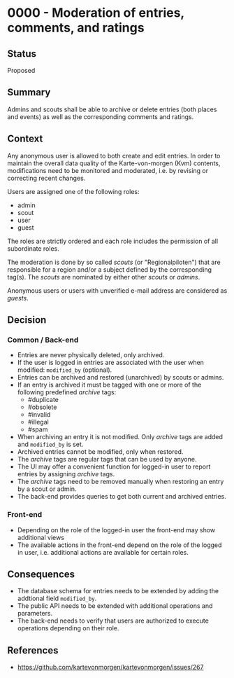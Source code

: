 # 0000 - Moderation of entries, comments, and ratings

## Status
[status]: #status

Proposed

## Summary
[summary]: #summary

Admins and scouts shall be able to archive or delete entries (both places and events)
as well as the corresponding comments and ratings.

## Context
[context]: #context

Any anonymous user is allowed to both create and edit entries. In order to maintain the
overall data quality of the Karte-von-morgen (Kvm) contents, modifications need to be
monitored and moderated, i.e. by revising or correcting recent changes.

Users are assigned one of the following roles:

- admin
- scout
- user
- guest

The roles are strictly ordered and each role includes the permission of all subordinate roles.

The moderation is done by so called _scouts_ (or "Regionalpiloten") that are
responsible for a region and/or a subject defined by the corresponding tag(s).
The _scouts_ are nominated by either other _scouts_ or _admins_.

Anonymous users or users with unverified e-mail address are considered as _guests_.

## Decision
[decision]: #decision

### Common / Back-end

- Entries are never physically deleted, only archived.
- If the user is logged in entries are associated with the user when modified: `modified_by` (optional).
- Entries can be archived and restored (unarchived) by scouts or admins.
- If an entry is archived it must be tagged with one or more of the following predefined _archive_ tags:
    - #duplicate
    - #obsolete
    - #invalid
    - #illegal
    - #spam
- When archiving an entry it is not modified. Only _archive_ tags are added and `modified_by` is set.
- Archived entries cannot be modified, only when restored.
- The _archive_ tags are regular tags that can be used by anyone.
- The UI may offer a convenient function for logged-in user to report entries by assigning _archive_ tags.
- The _archive_ tags need to be removed manually when restoring an entry by a scout or admin.
- The back-end provides queries to get both current and archived entries.

### Front-end

- Depending on the role of the logged-in user the front-end may show additional views
- The available actions in the front-end depend on the role of the logged in user,
i.e. additional actions are available for certain roles.

## Consequences
[consequences]: #consequences

- The database schema for entries needs to be extended by adding the addtional field `modified_by`.
- The public API needs to be extended with additional operations and parameters.
- The back-end needs to verify that users are authorized to execute operations depending on their role.

## References
[references]: #references

- https://github.com/kartevonmorgen/kartevonmorgen/issues/267
